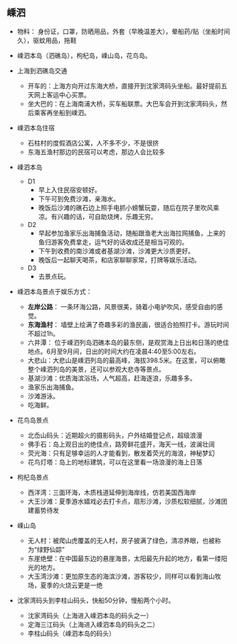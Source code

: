 ## 嵊泗
- 物料： 身份证，口罩，防晒用品，外套（早晚温差大），晕船药/贴（坐船时间久），驱蚊用品，拖鞋

- 嵊泗本岛（泗礁岛），枸杞岛，嵊山岛，花鸟岛。

- 上海到泗礁岛交通
    - 开车的：上海方向开过东海大桥，直接开到沈家湾码头坐船。最好提前五天网上客运中心买票。
    - 坐大巴的：在上海南浦大桥，买车船联票。大巴车会开到沈家湾码头，然后乘客再坐船到嵊泗。

- 嵊泗本岛住宿
    - 石柱村的度假酒店公寓，人不多不少，不是很挤
    - 东海五渔村那边的民宿可以考虑，那边人会比较多

- 嵊泗本岛
    - D1 
        - 早上入住民宿安顿好。
        - 下午可到免费沙滩，亲海水。
        - 晚饭后沙滩的礁石边上照手电抓小螃蟹玩耍，随后在院子里吹风乘凉。有兴趣的话，可自助烧烤，乐趣无穷。
    - D2 
        - 早起参加渔家乐出海捕鱼活动，随船跟渔老大出海拉网捕鱼，上来的鱼归游客免费拿走，运气好的话收成还是相当可观的。
        - 下午到收费的南沙滩或者基湖沙滩，沙滩更大沙质更好。
        - 晚饭后一起聊天喝茶，和店家聊聊家常，打牌等娱乐活动。
    - D3 
        - 去景点玩。

- 嵊泗本岛景点于娱乐方式：
    - **左岸公路**： 一条环海公路，风景很美，骑着小电驴吹风，感受自由的感觉。
    - **东海渔村**： 墙壁上绘满了奇趣多彩的渔民画，很适合拍照打卡。游玩时间不超过1h。
    - 六井潭： 位于嵊泗列岛泗礁本岛的最东侧，是观赏海上日出和日落的绝佳地点。6月至9月间，日出的时间大约在凌晨4:40至5:00左右。
    - 大悲山：大悲山是嵊泗列岛的最高峰，海拔398.5米。在这里，可以俯瞰整个嵊泗列岛的美景，还可以参观大悲寺等景点。
    - 基湖沙滩：优质海滨浴场，人气超高，赶海逐浪，乐趣多多。
    - 渔家乐出海捕鱼。
    - 沙滩游泳。
    - 吃海鲜。

- 花鸟岛景点
    - 北岙山码头：近期超火的摄影码头，户外结婚登记点，超级浪漫
    - 佛手石：岛上观日出的绝佳点，路旁鲜花盛开，海天一线，波澜壮阔
    - 荧光海：只有足够幸运的人才能看到，散发着荧光的海浪，神秘梦幻
    - 花鸟灯塔：岛上的地标建筑，可以在这里看一场浪漫的海上日落

- 枸杞岛景点
    - 西洋湾：三面环海，木质栈道延伸到海岸线，仿若美国西海岸
    - 大王沙滩：夏季游水嬉戏必去打卡点，扇形沙滩，沙质松软细腻，沙滩团建蓄势待发

- 嵊山岛
    - 无人村：被爬山虎覆盖的无人村，房子披满了绿色，清凉养眼，也被称为“绿野仙踪”
    - 东崖绝壁：在中国最东边的悬崖海景，太阳最先升起的地方，看第一缕阳光的地方。
    - 大玉湾沙滩：更加原生态的海滨沙滩，游客较少，同样可以看到海山牧场，夏季的火烧云更是一绝




- 沈家湾码头到李柱山码头，快船50分钟，慢船两个小时。
    - 沈家湾码头（上海进入嵊泗本岛的码头之一）
    - 定海三江码头（上海进入嵊泗本岛的码头之二）
    - 李柱山码头（嵊泗本岛的码头）